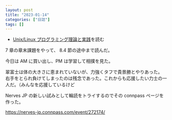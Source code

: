```yaml
---
layout: post
title: "2023-01-14"
categories: ["日誌"]
tags: []
---
```


- [Unix/Linux プログラミング理論と実践](https://www.amazon.co.jp/dp/4048700219)を読む

7 章の章末課題をやって、 8.4 節の途中まで読んだ。

今日は AM に買い出し、PM は学習して相撲を見た。

翠富士は体の大きさに恵まれていないが、力強くタフで貴景勝とやりあった。
右手をとられ負けてしまったのは残念であった。これからも応援したい力士の一人だ。（みんなを応援しているけど

Nerves JP の新しい試みとして輪読をトライするのでその connpass ページを作った。

https://nerves-jp.connpass.com/event/272174/
